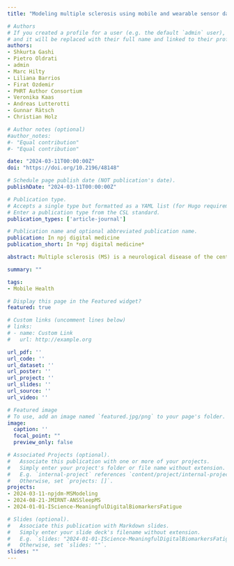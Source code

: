 ```yaml
---
title: "Modeling multiple sclerosis using mobile and wearable sensor data"

# Authors
# If you created a profile for a user (e.g. the default `admin` user), write the username (folder name) here 
# and it will be replaced with their full name and linked to their profile.
authors:
- Shkurta Gashi
- Pietro Oldrati
- admin
- Marc Hilty
- Liliana Barrios
- Firat Ozdemir
- PHRT Author Consortium
- Veronika Kaas
- Andreas Lutterotti
- Gunnar Rätsch
- Christian Holz

# Author notes (optional)
#author_notes:
#- "Equal contribution"
#- "Equal contribution"

date: "2024-03-11T00:00:00Z"
doi: "https://doi.org/10.2196/48148"

# Schedule page publish date (NOT publication's date).
publishDate: "2024-03-11T00:00:00Z"

# Publication type.
# Accepts a single type but formatted as a YAML list (for Hugo requirements).
# Enter a publication type from the CSL standard.
publication_types: ['article-journal']

# Publication name and optional abbreviated publication name.
publication: In npj digital medicine
publication_short: In *npj digital medicine*

abstract: Multiple sclerosis (MS) is a neurological disease of the central nervous system that is the leading cause of non-traumatic disability in young adults. Clinical laboratory tests and neuroimaging studies are the standard methods to diagnose and monitor MS. However, due to infrequent clinic visits, it is fundamental to identify remote and frequent approaches for monitoring MS, which enable timely diagnosis, early access to treatment, and slowing down disease progression. In this work, we investigate the most reliable, clinically useful, and available features derived from mobile and wearable devices as well as their ability to distinguish people with MS (PwMS) from healthy controls, recognize MS disability and fatigue levels. To this end, we formalize clinical knowledge and derive behavioral markers to characterize MS. We evaluate our approach on a dataset we collected from 55 PwMS and 24 healthy controls for a total of 489 days conducted in free-living conditions. The dataset contains wearable sensor data – e.g., heart rate – collected using an arm-worn device, smartphone data – e.g., phone locks – collected through a mobile application, patient health records – e.g., MS type – obtained from the hospital, and self-reports – e.g., fatigue level – collected using validated questionnaires administered via the mobile application. Our results demonstrate the feasibility of using features derived from mobile and wearable sensors to monitor MS. Our findings open up opportunities for continuous monitoring of MS in free-living conditions and can be used to evaluate and guide the effectiveness of treatments, manage the disease, and identify participants for clinical trials.

summary: ""

tags:
- Mobile Health

# Display this page in the Featured widget?
featured: true

# Custom links (uncomment lines below)
# links:
# - name: Custom Link
#   url: http://example.org

url_pdf: ''
url_code: ''
url_dataset: ''
url_poster: ''
url_project: ''
url_slides: ''
url_source: ''
url_video: ''

# Featured image
# To use, add an image named `featured.jpg/png` to your page's folder. 
image:
  caption: ''
  focal_point: ""
  preview_only: false

# Associated Projects (optional).
#   Associate this publication with one or more of your projects.
#   Simply enter your project's folder or file name without extension.
#   E.g. `internal-project` references `content/project/internal-project/index.md`.
#   Otherwise, set `projects: []`.
projects:
- 2024-03-11-npjdm-MSModeling
- 2024-08-21-JMIRNT-ANSSleepMS
- 2024-01-01-IScience-MeaningfulDigitalBiomarkersFatigue

# Slides (optional).
#   Associate this publication with Markdown slides.
#   Simply enter your slide deck's filename without extension.
#   E.g. `slides: "2024-01-01-IScience-MeaningfulDigitalBiomarkersFatigue"` references `content/slides/2024-01-01-IScience-MeaningfulDigitalBiomarkersFatigue/index.md`.
#   Otherwise, set `slides: ""`.
slides: ""
---
```

